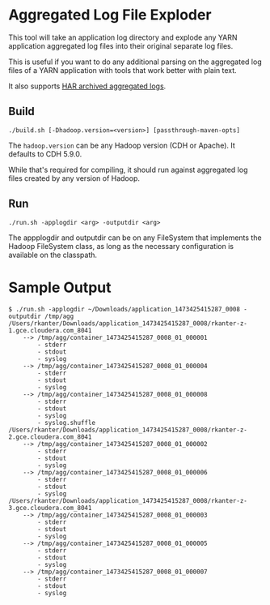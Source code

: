 Aggregated Log File Exploder
============================

This tool will take an application log directory and explode any YARN application aggregated log files
into their original separate log files.

This is useful if you want to do any additional parsing on the aggregated log files of a YARN application
with tools that work better with plain text.

It also supports [HAR archived aggregated logs](http://hadoop.apache.org/docs/current/hadoop-archive-logs/HadoopArchiveLogs.html).

Build
-----
````
./build.sh [-Dhadoop.version=<version>] [passthrough-maven-opts]
````

The ``hadoop.version`` can be any Hadoop version (CDH or Apache).  It defaults to CDH 5.9.0.

While that's required for compiling, it should run against aggregated log files created by any version of Hadoop.

Run
---
````
./run.sh -applogdir <arg> -outputdir <arg>
````

The appplogdir and outputdir can be on any FileSystem that implements the Hadoop FileSystem class, as long as the necessary
configuration is available on the classpath.


Sample Output
=============
````
$ ./run.sh -applogdir ~/Downloads/application_1473425415287_0008 -outputdir /tmp/agg
/Users/rkanter/Downloads/application_1473425415287_0008/rkanter-z-1.gce.cloudera.com_8041
    --> /tmp/agg/container_1473425415287_0008_01_000001
        - stderr
        - stdout
        - syslog
    --> /tmp/agg/container_1473425415287_0008_01_000004
        - stderr
        - stdout
        - syslog
    --> /tmp/agg/container_1473425415287_0008_01_000008
        - stderr
        - stdout
        - syslog
        - syslog.shuffle
/Users/rkanter/Downloads/application_1473425415287_0008/rkanter-z-2.gce.cloudera.com_8041
    --> /tmp/agg/container_1473425415287_0008_01_000002
        - stderr
        - stdout
        - syslog
    --> /tmp/agg/container_1473425415287_0008_01_000006
        - stderr
        - stdout
        - syslog
/Users/rkanter/Downloads/application_1473425415287_0008/rkanter-z-3.gce.cloudera.com_8041
    --> /tmp/agg/container_1473425415287_0008_01_000003
        - stderr
        - stdout
        - syslog
    --> /tmp/agg/container_1473425415287_0008_01_000005
        - stderr
        - stdout
        - syslog
    --> /tmp/agg/container_1473425415287_0008_01_000007
        - stderr
        - stdout
        - syslog
````
